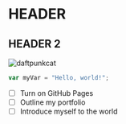 # HEADER 
## HEADER 2 
![daftpunkcat](https://octodex.github.com/images/daftpunktocat-guy.gif) 
``` javascript
var myVar = "Hello, world!";
```
- [ ] Turn on GitHub Pages
- [ ] Outline my portfolio
- [ ] Introduce myself to the world
